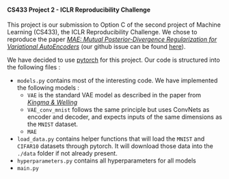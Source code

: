 #### CS433 Project 2 - ICLR Reproducibility Challenge

This project is our submission to Option C of the second project of Machine Learning (CS433), the ICLR Reproducibility Challenge. We chose to reproduce the paper [*MAE: Mutual Posterior-Divergence Regularization for Variational AutoEncoders*](https://openreview.net/forum?id=Hke4l2AcKQ) (our github issue can be found [here](https://github.com/reproducibility-challenge/iclr_2019/issues/93)).

We have decided to use [pytorch](https://pytorch.org) for this project. Our code is structured into the following files :

 - `models.py` contains most of the interesting code. We have implemented the following models :
   - `VAE` is the standard VAE model as described in the paper from [*Kingma & Welling*](https://arxiv.org/abs/1312.6114)
   - `VAE_conv_mnist` follows the same principle but uses ConvNets as encoder and decoder, and expects inputs of the same dimensions as the `MNIST` dataset.
   - `MAE` 
 - `load_data.py` contains helper functions that will load the `MNIST` and `CIFAR10` datasets through pytorch. It will download those data into the `./data` folder if not already present.
 - `hyperparameters.py` contains all hyperparameters for all models
 - `main.py` 

